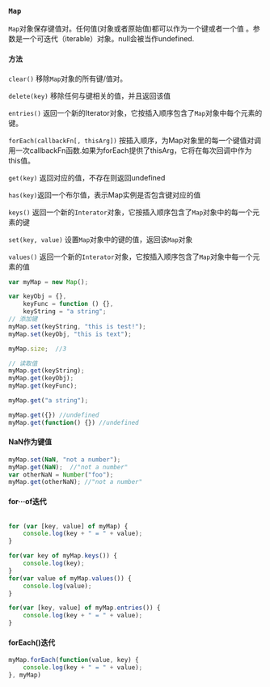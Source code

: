 ### `Map`

`Map`对象保存键值对。任何值(对象或者原始值)都可以作为一个键或者一个值 。参数是一个可迭代（iterable）对象。null会被当作undefined.

#### 方法

`clear()` 移除`Map`对象的所有键/值对。

`delete(key)` 移除任何与键相关的值，并且返回该值

`entries()` 返回一个新的Iterator对象，它按插入顺序包含了`Map`对象中每个元素的键。

`forEach(callbackFn[, thisArg])` 按插入顺序，为Map对象里的每一个键值对调用一次callbackFn函数.如果为forEach提供了thisArg，它将在每次回调中作为this值。

`get(key)` 返回对应的值，不存在则返回undefined

`has(key)`返回一个布尔值，表示Map实例是否包含键对应的值

`keys()` 返回一个新的`Interator`对象，它按插入顺序包含了`Map`对象中的每一个元素的键

`set(key, value)` 设置`Map`对象中的键的值，返回该`Map`对象

`values()` 返回一个新的`Interator`对象，它按插入顺序包含了`Map`对象中每一个元素的值

```javascript
var myMap = new Map();

var keyObj = {},
    keyFunc = function () {},
    keyString = "a string";
// 添加键
myMap.set(keyString, "this is test!");
myMap.set(keyObj, "this is text");

myMap.size;  //3

// 读取值
myMap.get(keyString);
myMap.get(keyObj);
myMap.get(keyFunc);

myMap.get("a string");

myMap.get({}) //undefined
myMap.get(function() {}) //undefined
```

#### NaN作为键值
```javascript
myMap.set(NaN, "not a number");
myMap.get(NaN);  //"not a number"
var otherNaN = Number("foo");
myMap.get(otherNaN); //"not a number"
```




#### for···of迭代
```javascript

for (var [key, value] of myMap) {
    console.log(key + " = " + value);
}

for(var key of myMap.keys()) {
    console.log(key);
}
for(var value of myMap.values()) {
    console.log(value);
}

for(var [key, value] of myMap.entries()) {
    console.log(key + " = " + value);
}
````

#### forEach()迭代

```javascript
myMap.forEach(function(value, key) {
    console.log(key + " = " + value);
}, myMap)
```
